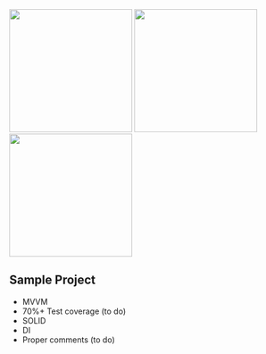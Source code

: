 <img src = https://github.com/user-attachments/assets/f85a6158-7d51-4dbf-92d0-a45db651f518 width="220">
<img src = https://github.com/user-attachments/assets/620c6059-b1fc-4a45-b14f-6d0be4a5b30a width="220">
<img src = https://github.com/user-attachments/assets/067d486c-df91-4328-8627-0262f3085f56 width="220">

## Sample Project 

- MVVM
- 70%+ Test coverage (to do)
- SOLID
- DI
- Proper comments (to do)
